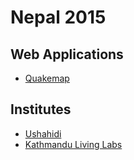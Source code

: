 # Nepal 2015

## Web Applications
- [Quakemap](https://quakemap.ushahidi.io/views/map)

## Institutes
- [Ushahidi](https://www.ushahidi.com/)
- [Kathmandu Living Labs](http://www.kathmandulivinglabs.org/)
